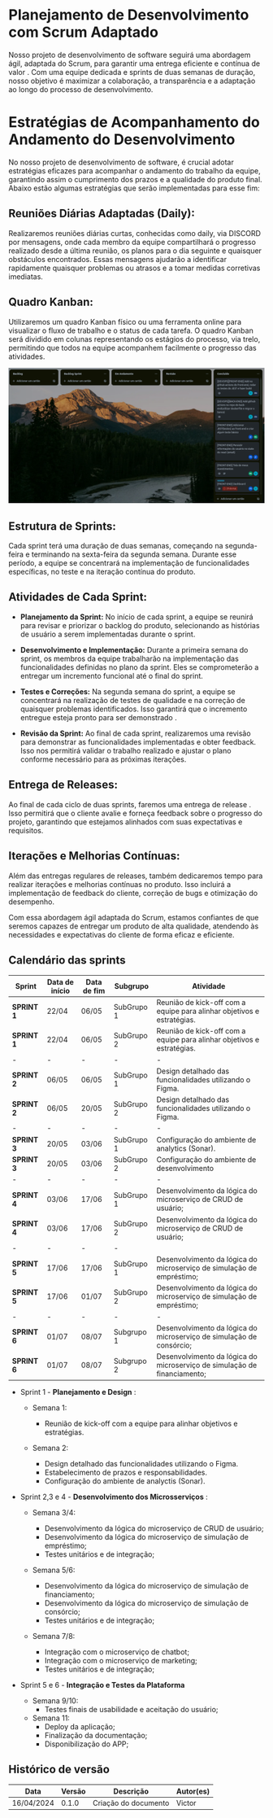 # Planejamento de Desenvolvimento com Scrum Adaptado

Nosso projeto de desenvolvimento de software seguirá uma abordagem ágil, adaptada do Scrum, para garantir uma entrega eficiente e contínua de valor . Com uma equipe dedicada e sprints de duas semanas de duração, nosso objetivo é maximizar a colaboração, a transparência e a adaptação ao longo do processo de desenvolvimento.

# Estratégias de Acompanhamento do Andamento do Desenvolvimento

No nosso projeto de desenvolvimento de software, é crucial adotar estratégias eficazes para acompanhar o andamento do trabalho da equipe, garantindo assim o cumprimento dos prazos e a qualidade do produto final. Abaixo estão algumas estratégias que serão implementadas para esse fim:

## Reuniões Diárias Adaptadas (Daily):

Realizaremos reuniões diárias curtas, conhecidas como daily, via DISCORD por mensagens, onde cada membro da equipe compartilhará o progresso realizado desde a última reunião, os planos para o dia seguinte e quaisquer obstáculos encontrados. Essas mensagens ajudarão a identificar rapidamente quaisquer problemas ou atrasos e a tomar medidas corretivas imediatas.


## Quadro Kanban:

Utilizaremos um quadro Kanban físico ou uma ferramenta online para visualizar o fluxo de trabalho e o status de cada tarefa. O quadro Kanban será dividido em colunas representando os estágios do processo, via trelo, permitindo que todos na equipe acompanhem facilmente o progresso das atividades.

![Kanban](assets/Dynamic/kanban.png.png)

## Estrutura de Sprints:

Cada sprint terá uma duração de duas semanas, começando na segunda-feira e terminando na sexta-feira da segunda semana. Durante esse período, a equipe se concentrará na implementação de funcionalidades específicas, no teste e na iteração contínua do produto.

## Atividades de Cada Sprint:

- **Planejamento da Sprint:** No início de cada sprint, a equipe se reunirá para revisar e priorizar o backlog do produto, selecionando as histórias de usuário a serem implementadas durante o sprint.

- **Desenvolvimento e Implementação:** Durante a primeira semana do sprint, os membros da equipe trabalharão na implementação das funcionalidades definidas no plano da sprint. Eles se comprometerão a entregar um incremento funcional até o final do sprint.

- **Testes e Correções:** Na segunda semana do sprint, a equipe se concentrará na realização de testes de qualidade e na correção de quaisquer problemas identificados. Isso garantirá que o incremento entregue esteja pronto para ser demonstrado .

- **Revisão da Sprint:** Ao final de cada sprint, realizaremos uma revisão para demonstrar as funcionalidades implementadas  e obter feedback. Isso nos permitirá validar o trabalho realizado e ajustar o plano conforme necessário para as próximas iterações.

## Entrega de Releases:

Ao final de cada ciclo de duas sprints, faremos uma entrega de release . Isso permitirá que o cliente avalie e forneça feedback sobre o progresso do projeto, garantindo que estejamos alinhados com suas expectativas e requisitos.

## Iterações e Melhorias Contínuas:

Além das entregas regulares de releases, também dedicaremos tempo para realizar iterações e melhorias contínuas no produto. Isso incluirá a implementação de feedback do cliente, correção de bugs e otimização do desempenho.

Com essa abordagem ágil adaptada do Scrum, estamos confiantes de que seremos capazes de entregar um produto de alta qualidade, atendendo às necessidades e expectativas do cliente de forma eficaz e eficiente.


## Calendário das sprints

| **Sprint**   | **Data de início** | **Data de fim** | **Subgrupo** | **Atividade**                                                            |
| ------------ | ------------------ | --------------- | ------------ | ------------------------------------------------------------------------ |
| **SPRINT 1** | 22/04              | 06/05           | SubGrupo 1   | Reunião de kick-off com a equipe para alinhar objetivos e estratégias.   |
| **SPRINT 1** | 22/04              | 06/05           | SubGrupo 2   | Reunião de kick-off com a equipe para alinhar objetivos e estratégias.   |
| -            | -                  | -               | -            | -                                                                        |
| **SPRINT 2** | 06/05              | 06/05           | SubGrupo 1   | Design detalhado das funcionalidades utilizando o Figma.                 |
| **SPRINT 2** | 06/05              | 20/05           | SubGrupo 2   | Design detalhado das funcionalidades utilizando o Figma.                 |
| -            | -                  | -               | -            | -                                                                        |
| **SPRINT 3** | 20/05              | 03/06           | SubGrupo 1   | Configuração do ambiente de analytics (Sonar).                           |
| **SPRINT 3** | 20/05              | 03/06           | SubGrupo 2   | Configuração do ambiente de desenvolvimento                              |
| -            | -                  | -               | -            | -                                                                        |
| **SPRINT 4** | 03/06              | 17/06           | SubGrupo 1   | Desenvolvimento da lógica do microserviço de CRUD de usuário;            |
| **SPRINT 4** | 03/06              | 17/06           | SubGrupo 2   | Desenvolvimento da lógica do microserviço de CRUD de usuário;            |
| -            | -                  | -               | -            |
| **SPRINT 5** | 17/06              | 17/06           | SubGrupo 1   | Desenvolvimento da lógica do microserviço de simulação de empréstimo;    |
| **SPRINT 5** | 17/06              | 01/07           | SubGrupo 2   | Desenvolvimento da lógica do microserviço de simulação de empréstimo;    |
| -            | -                  | -               | -            | -                                                                        |
| **SPRINT 6** | 01/07              | 08/07           | Subgrupo 1   | Desenvolvimento da lógica do microserviço de simulação de consórcio;     |
| **SPRINT 6** | 01/07              | 08/07           | Subgrupo 2   | Desenvolvimento da lógica do microserviço de simulação de financiamento; |

- Sprint 1 - **Planejamento e Design** :
    - Semana 1:
        - Reunião de kick-off com a equipe para alinhar objetivos e estratégias.

    - Semana 2:
        - Design detalhado das funcionalidades utilizando o Figma.
        - Estabelecimento de prazos e responsabilidades.
        - Configuração do ambiente de analyctis (Sonar).

- Sprint 2,3 e 4 - **Desenvolvimento dos Microsserviços** :
    - Semana  3/4:
        - Desenvolvimento da lógica do microserviço de CRUD de usuário;
        - Desenvolvimento da lógica do microserviço de simulação de empréstimo;
        - Testes unitários e de integração;

    - Semana  5/6:
        - Desenvolvimento da lógica do microserviço de simulação de financiamento;
        - Desenvolvimento da lógica do microserviço de simulação de consórcio;
        - Testes unitários e de integração;

    - Semana  7/8:
        - Integração com o microserviço de chatbot;
        - Integração com o microserviço de marketing;
        - Testes unitários e de integração;

- Sprint 5 e 6 - **Integração e Testes da Plataforma**
    - Semana 9/10:
        - Testes finais de usabilidade e aceitação do usuário;
    - Semana 11:
        - Deploy da aplicação;
        - Finalização da documentação; 
        - Disponibilização do APP;

## Histórico de versão

| Data | Versão | Descrição | Autor(es) |
| ---- | ------ | --------- | --------- |
| 16/04/2024 | 0.1.0 | Criação do documento | Victor |
